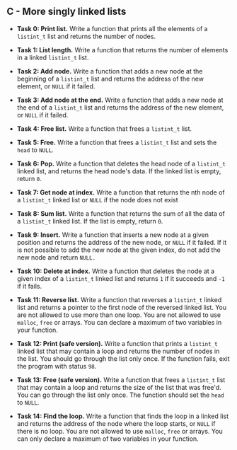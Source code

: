 ## C - More singly linked lists

- **Task 0: Print list.** Write a function that prints all the elements of a `listint_t` list and returns the number of nodes.

- **Task 1: List length.** Write a function that returns the number of elements in a linked `listint_t` list.

- **Task 2: Add node.** Write a function that adds a new node at the beginning of a `listint_t` list and returns the address of the new element, or `NULL` if it failed.

- **Task 3: Add node at the end.** Write a function that adds a new node at the end of a `listint_t` list and returns the address of the new element, or `NULL` if it failed.

- **Task 4: Free list.** Write a function that frees a `listint_t` list.

- **Task 5: Free.** Write a function that frees a `listint_t` list and sets the `head` to `NULL`.

- **Task 6: Pop.** Write a function that deletes the head node of a `listint_t` linked list, and returns the head node's data. If the linked list is empty, return `0`.

- **Task 7: Get node at index.** Write a function that returns the nth node of a `listint_t` linked list or `NULL` if the node does not exist

- **Task 8: Sum list.** Write a function that returns the sum of all the data of a `listint_t` linked list. If the list is empty, return `0`.

- **Task 9: Insert.** Write a function that inserts a new node at a given position and returns the address of the new node, or `NULL` if it failed. If it is not possible to add the new node at the given index, do not add the new node and return `NULL.`

- **Task 10: Delete at index.** Write a function that deletes the node at a given index of a `listint_t` linked list and returns `1` if it succeeds and `-1` if it fails.


- **Task 11: Reverse list.** Write a function that reverses a `listint_t` linked list and returns a pointer to the first node of the reversed linked list. You are not allowed to use more than one loop. You are not allowed to use `malloc`, `free` or arrays. You can declare a maximum of two variables in your function.

- **Task 12: Print (safe version).** Write a function that prints a `listint_t` linked list that may contain a loop and returns the number of nodes in the list. You should go through the list only once. If the function fails, exit the program with status `98`.

- **Task 13: Free (safe version).** Write a function that frees a `listint_t` list that may contain a loop and returns the size of the list that was free'd. You can go through the list only once. The function should set the `head` to `NULL`.

- **Task 14: Find the loop.** Write a function that finds the loop in a linked list and returns the address of the node where the loop starts, or `NULL` if there is no loop. You are not allowed to use `malloc`, `free` or arrays. You can only declare a maximum of two variables in your function.
